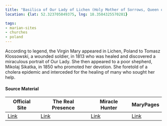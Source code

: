 ```yaml
---
title: "Basilica of Our Lady of Lichen (Holy Mother of Sorrows, Queen of Poland)"
location: {lat: 52.323705849375, lng: 18.3584325570281}

tags:
- marian-sites
- churches
- poland
---
```


According to legend, the Virgin Mary appeared in Lichen, Poland to Tomasz Klossowski, a wounded soldier, in 1813 who was healed and discovered a miraculous portrait of Our Lady.  She then appeared to a poor shepherd, Mikolaj Sikatka, in 1850 who promoted her devotion.  She foretold of a cholera epidemic and interceded for the healing of many who sought her help.

#### Source Material

| Official Site | The Real Presence | Miracle Hunter | MaryPages |
| --- | --- | --- | --- |
| [Link](https://www.lichen.pl/) | [Link](http://www.therealpresence.org/eucharst/misc/BVM/110_LICHEN_96x96.pdf) | [Link](http://www.miraclehunter.com/marian_apparitions/approved_apparitions/gietrzwald/index.html) | [Link](https://www.marypages.com/lichen-(poland)-holy-mother-of-sorrow-en.html) |


